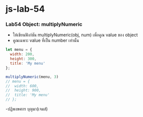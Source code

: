 # js-lab-54
### Lab54 Object: multiplyNumeric
- ให้เขียนฟังก์ชัน multiplyNumeric(obj, num) เพื่อคูณ value ของ object
- คูณเฉพาะ value ที่เป็น number เท่านั้น

```JavaScript
let menu = {
  width: 200,
  height: 300,
  title: 'My menu'
};

multiplyNumeric(menu, 3)
// menu = {
//  width: 600,
//  height: 900,
//  title: 'My menu'
// };
```
-ปฏิพงษศกร บุญมา(เจมส์)